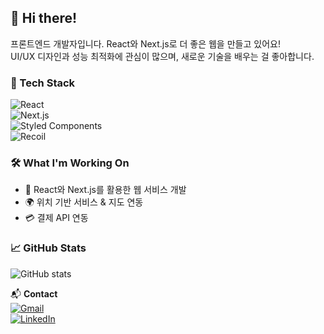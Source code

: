 ## 👋 Hi there!  

프론트엔드 개발자입니다. React와 Next.js로 더 좋은 웹을 만들고 있어요!  
UI/UX 디자인과 성능 최적화에 관심이 많으며, 새로운 기술을 배우는 걸 좋아합니다.  

### 🔧 Tech Stack  
![React](https://img.shields.io/badge/React-61DAFB?style=flat-square&logo=react&logoColor=white)  
![Next.js](https://img.shields.io/badge/Next.js-000000?style=flat-square&logo=nextdotjs&logoColor=white)  
![Styled Components](https://img.shields.io/badge/Styled--Components-DB7093?style=flat-square&logo=styled-components&logoColor=white)  
![Recoil](https://img.shields.io/badge/Recoil-3578E5?style=flat-square&logo=react&logoColor=white)  

### 🛠 What I'm Working On  
- 🚀 React와 Next.js를 활용한 웹 서비스 개발  
- 🌍 위치 기반 서비스 & 지도 연동  
- 💳 결제 API 연동  

### 📈 GitHub Stats  
![GitHub stats](https://github-readme-stats.vercel.app/api?username=jungho-Kang&show_icons=true&theme=radical)  

📬 **Contact**  
[![Gmail](https://img.shields.io/badge/Gmail-red?style=flat-square&logo=gmail&logoColor=white)](mailto:rkdwjdgh08@gmail.com)  
[![LinkedIn](https://img.shields.io/badge/LinkedIn-blue?style=flat-square&logo=linkedin&logoColor=white)](https://linkedin.com/in/사용자명)  
